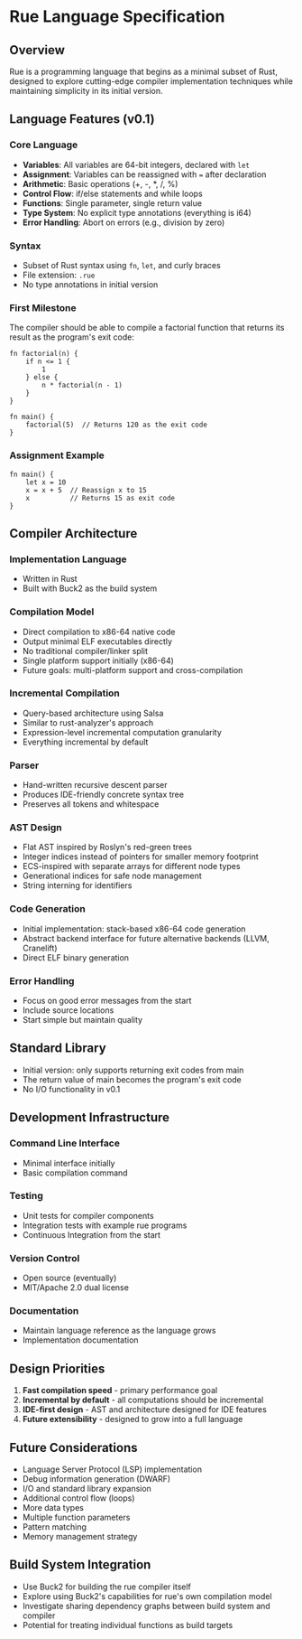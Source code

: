 # Rue Language Specification

## Overview

Rue is a programming language that begins as a minimal subset of Rust, designed to explore cutting-edge compiler implementation techniques while maintaining simplicity in its initial version.

## Language Features (v0.1)

### Core Language
- **Variables**: All variables are 64-bit integers, declared with `let`
- **Assignment**: Variables can be reassigned with `=` after declaration
- **Arithmetic**: Basic operations (+, -, *, /, %)
- **Control Flow**: if/else statements and while loops
- **Functions**: Single parameter, single return value
- **Type System**: No explicit type annotations (everything is i64)
- **Error Handling**: Abort on errors (e.g., division by zero)

### Syntax
- Subset of Rust syntax using `fn`, `let`, and curly braces
- File extension: `.rue`
- No type annotations in initial version

### First Milestone
The compiler should be able to compile a factorial function that returns its result as the program's exit code:
```rue
fn factorial(n) {
    if n <= 1 {
        1
    } else {
        n * factorial(n - 1)
    }
}

fn main() {
    factorial(5)  // Returns 120 as the exit code
}
```

### Assignment Example
```rue
fn main() {
    let x = 10
    x = x + 5  // Reassign x to 15
    x          // Returns 15 as exit code
}
```

## Compiler Architecture

### Implementation Language
- Written in Rust
- Built with Buck2 as the build system

### Compilation Model
- Direct compilation to x86-64 native code
- Output minimal ELF executables directly
- No traditional compiler/linker split
- Single platform support initially (x86-64)
- Future goals: multi-platform support and cross-compilation

### Incremental Compilation
- Query-based architecture using Salsa
- Similar to rust-analyzer's approach
- Expression-level incremental computation granularity
- Everything incremental by default

### Parser
- Hand-written recursive descent parser
- Produces IDE-friendly concrete syntax tree
- Preserves all tokens and whitespace

### AST Design
- Flat AST inspired by Roslyn's red-green trees
- Integer indices instead of pointers for smaller memory footprint
- ECS-inspired with separate arrays for different node types
- Generational indices for safe node management
- String interning for identifiers

### Code Generation
- Initial implementation: stack-based x86-64 code generation
- Abstract backend interface for future alternative backends (LLVM, Cranelift)
- Direct ELF binary generation

### Error Handling
- Focus on good error messages from the start
- Include source locations
- Start simple but maintain quality

## Standard Library
- Initial version: only supports returning exit codes from main
- The return value of main becomes the program's exit code
- No I/O functionality in v0.1

## Development Infrastructure

### Command Line Interface
- Minimal interface initially
- Basic compilation command

### Testing
- Unit tests for compiler components
- Integration tests with example rue programs
- Continuous Integration from the start

### Version Control
- Open source (eventually)
- MIT/Apache 2.0 dual license

### Documentation
- Maintain language reference as the language grows
- Implementation documentation

## Design Priorities
1. **Fast compilation speed** - primary performance goal
2. **Incremental by default** - all computations should be incremental
3. **IDE-first design** - AST and architecture designed for IDE features
4. **Future extensibility** - designed to grow into a full language

## Future Considerations
- Language Server Protocol (LSP) implementation
- Debug information generation (DWARF)
- I/O and standard library expansion
- Additional control flow (loops)
- More data types
- Multiple function parameters
- Pattern matching
- Memory management strategy

## Build System Integration
- Use Buck2 for building the rue compiler itself
- Explore using Buck2's capabilities for rue's own compilation model
- Investigate sharing dependency graphs between build system and compiler
- Potential for treating individual functions as build targets